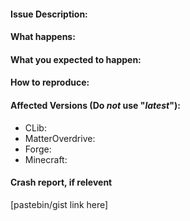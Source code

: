 #### Issue Description:


#### What happens:


#### What you expected to happen:


#### How to reproduce:


#### Affected Versions (Do *not* use "*latest*"):

- CLib:
- MatterOverdrive:
- Forge:
- Minecraft:

#### Crash report, if relevent
[pastebin/gist link here]
